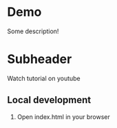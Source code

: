 # Demo
Some description!

# Subheader
Watch tutorial on youtube

## Local development

1. Open index.html in your browser
